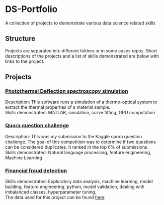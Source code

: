 # DS-Portfolio
A collection of projects to demonstrate various data science related skills

## Structure
Projects are separated into different folders or in some cases repos. Short descriptions of the projects and a list of skills demonstrated are below with links to the project.

## Projects

### [Photothermal Deflection spectroscopy simulation](https://github.com/rbauld/PDS-sim)  
Description: This software runs a simulation of a thermo-optical system to extract the thermal properties of a material
sample.  
Skills demonstrated: MATLAB, simulation, curve fitting, GPU computation  

### [Quora question challenge](https://github.com/rbauld/kaggle/tree/master/quora_question_pair)
Description: This was my submission to the Kaggle quora question challenge. The goal of this competition was to determine if two questions can be considered duplicates. It ranked in the top 6% of submissions.  
Skills demonstrated: Natural language processing, feature engineering, Machine Learning  

### [Financial fraud detection](https://github.com/rbauld/DS-Portfolio/tree/master/fraud_detection)
Skills demonstrated: Exploratory data analysis, machine learning, model building, feature engineering, python, model validation, dealing with imbalanced classes, hyperparameter tuning.  
The data used for this project can be found [here](https://www.kaggle.com/mlg-ulb/creditcardfraud)  
